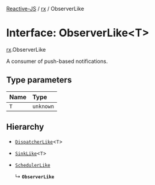 [Reactive-JS](../README.md) / [rx](../modules/rx.md) / ObserverLike

# Interface: ObserverLike<T\>

[rx](../modules/rx.md).ObserverLike

A consumer of push-based notifications.

## Type parameters

| Name | Type |
| :------ | :------ |
| `T` | `unknown` |

## Hierarchy

- [`DispatcherLike`](rx.DispatcherLike.md)<`T`\>

- [`SinkLike`](events.SinkLike.md)<`T`\>

- [`SchedulerLike`](concurrent.SchedulerLike.md)

  ↳ **`ObserverLike`**
